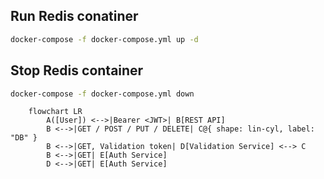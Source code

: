 ## Run Redis conatiner
```sh
docker-compose -f docker-compose.yml up -d
```

## Stop Redis container
```sh
docker-compose -f docker-compose.yml down
```

```mermaid
    flowchart LR
        A([User]) <-->|Bearer <JWT>| B[REST API]
        B <-->|GET / POST / PUT / DELETE| C@{ shape: lin-cyl, label: "DB" }
        B <-->|GET, Validation token| D[Validation Service] <--> C
        B <-->|GET| E[Auth Service]
        D <-->|GET| E[Auth Service]
```
